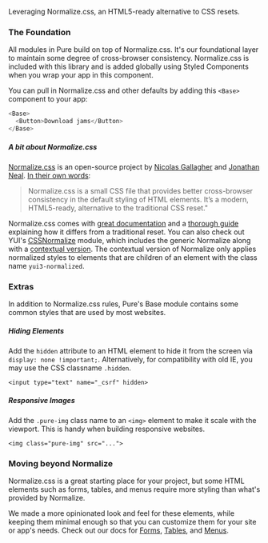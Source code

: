 Leveraging Normalize.css, an HTML5-ready alternative to CSS resets.

### The Foundation

All modules in Pure build on top of Normalize.css. It's our foundational layer to maintain some degree of cross-browser consistency. Normalize.css is included with this library and is added globally using Styled Components when you wrap your app in this component.

You can pull in Normalize.css and other defaults by adding this `<Base>` component to your app:

```js
<Base>
  <Button>Download jams</Button>
</Base>
```

##### A bit about Normalize.css

[Normalize.css](https://necolas.github.io/normalize.css/) is an open-source project by [Nicolas Gallagher](http://twitter.com/necolas) and [Jonathan Neal](http://twitter.com/jon_neal). [In their own words](http://nicolasgallagher.com/about-normalize-css/):

> Normalize.css is a small CSS file that provides better cross-browser consistency in the default styling of HTML elements. It’s a modern, HTML5-ready, alternative to the traditional CSS reset."

Normalize.css comes with [great documentation](https://github.com/necolas/normalize.css/wiki) and a [thorough guide](http://nicolasgallagher.com/about-normalize-css/) explaining how it differs from a traditional reset. You can also check out YUI's [CSSNormalize](http://yuilibrary.com/yui/docs/cssnormalize/) module, which includes the generic Normalize along with a [contextual version](http://yuilibrary.com/yui/docs/cssnormalize/#context). The contextual version of Normalize only applies normalized styles to elements that are children of an element with the class name `yui3-normalized`.

### Extras

In addition to Normalize.css rules, Pure's Base module contains some common styles that are used by most websites.

##### Hiding Elements

Add the `hidden` attribute to an HTML element to hide it from the screen via `display: none !important;`. Alternatively, for compatibility with old IE, you may use the CSS classname `.hidden`.

    <input type="text" name="_csrf" hidden>

##### Responsive Images

Add the `.pure-img` class name to an `<img>` element to make it scale with the viewport. This is handy when building responsive websites.

    <img class="pure-img" src="...">

### Moving beyond Normalize

Normalize.css is a great starting place for your project, but some HTML elements such as forms, tables, and menus require more styling than what's provided by Normalize.

We made a more opinionated look and feel for these elements, while keeping them minimal enough so that you can customize them for your site or app's needs. Check out our docs for [Forms](#forms/), [Tables](#tables/), and [Menus](#menus/).
